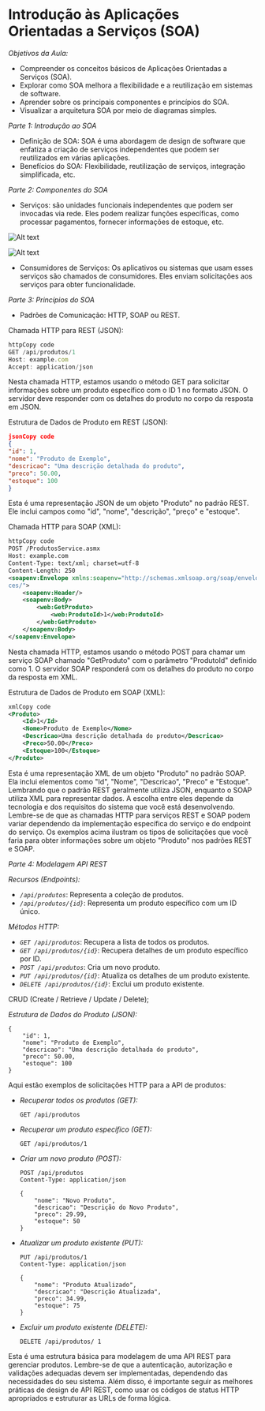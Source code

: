 # Introdução às Aplicações Orientadas a Serviços (SOA)

_Objetivos da Aula:_

-   Compreender os conceitos básicos de Aplicações Orientadas a Serviços (SOA).
-   Explorar como SOA melhora a flexibilidade e a reutilização em sistemas de software.
-   Aprender sobre os principais componentes e princípios do SOA.
-   Visualizar a arquitetura SOA por meio de diagramas simples.

_Parte 1: Introdução ao SOA_

-   Definição de SOA: SOA é uma abordagem de design de software que enfatiza a criação de serviços independentes que podem ser reutilizados em várias aplicações.
-   Benefícios do SOA: Flexibilidade, reutilização de serviços, integração simplificada, etc.

_Parte 2: Componentes do SOA_

-   Serviços: são unidades funcionais independentes que podem ser invocadas via rede. Eles podem realizar funções específicas, como processar pagamentos, fornecer informações de estoque, etc.

![Alt text](image.png)

![Alt text](image-1.png)

-   Consumidores de Serviços: Os aplicativos ou sistemas que usam esses serviços são chamados de consumidores. Eles enviam solicitações aos serviços para obter funcionalidade.

_Parte 3: Princípios do SOA_

-   Padrões de Comunicação: HTTP, SOAP ou REST.

Chamada HTTP para REST (JSON):

```javascript
httpCopy code
GET /api/produtos/1
Host: example.com
Accept: application/json
```

Nesta chamada HTTP, estamos usando o método GET para solicitar informações sobre um produto específico com o ID 1 no formato JSON. O servidor deve responder com os detalhes do produto no corpo da resposta em
JSON.

Estrutura de Dados de Produto em REST (JSON):

```json
jsonCopy code
{
"id": 1,
"nome": "Produto de Exemplo",
"descricao": "Uma descrição detalhada do produto",
"preco": 50.00,
"estoque": 100
}
```

Esta é uma representação JSON de um objeto "Produto" no padrão REST. Ele inclui campos como "id", "nome", "descrição", "preço" e "estoque".

Chamada HTTP para SOAP (XML):

```xml
httpCopy code
POST /ProdutosService.asmx
Host: example.com
Content-Type: text/xml; charset=utf-8
Content-Length: 250
<soapenv:Envelope xmlns:soapenv="http://schemas.xmlsoap.org/soap/envelope/" xmlns:web="http://www.example.com/webservi
ces/">
    <soapenv:Header/>
    <soapenv:Body>
        <web:GetProduto>
            <web:ProdutoId>1</web:ProdutoId>
        </web:GetProduto>
    </soapenv:Body>
</soapenv:Envelope>
```

Nesta chamada HTTP, estamos usando o método POST para chamar um serviço SOAP chamado "GetProduto" com o parâmetro "ProdutoId" definido como 1. O servidor SOAP responderá com os detalhes do produto no corpo
da resposta em XML.

Estrutura de Dados de Produto em SOAP (XML):

```xml
xmlCopy code
<Produto>
    <Id>1</Id>
    <Nome>Produto de Exemplo</Nome>
    <Descricao>Uma descrição detalhada do produto</Descricao>
    <Preco>50.00</Preco>
    <Estoque>100</Estoque>
</Produto>
```

Esta é uma representação XML de um objeto "Produto" no padrão SOAP. Ela inclui elementos como "Id", "Nome", "Descricao", "Preco" e "Estoque".
Lembrando que o padrão REST geralmente utiliza JSON, enquanto o SOAP utiliza XML para representar dados. A escolha entre eles depende da tecnologia e dos requisitos do sistema que você está desenvolvendo.
Lembre-se de que as chamadas HTTP para serviços REST e SOAP podem variar dependendo da implementação específica do serviço e do endpoint do serviço. Os exemplos acima ilustram os tipos de solicitações que você faria para obter informações sobre um objeto "Produto" nos padrões REST e SOAP.

_Parte 4: Modelagem API REST_

_Recursos (Endpoints):_

-   _`/api/produtos`_: Representa a coleção de produtos.
-   _`/api/produtos/{id}`_: Representa um produto específico com um ID único.

_Métodos HTTP:_

-   _`GET /api/produtos`_: Recupera a lista de todos os produtos.
-   _`GET /api/produtos/{id}`_: Recupera detalhes de um produto específico por ID.
-   _`POST /api/produtos`_: Cria um novo produto.
-   _`PUT /api/produtos/{id}`_: Atualiza os detalhes de um produto existente.
-   _`DELETE /api/produtos/{id}`_: Exclui um produto existente.

CRUD (Create / Retrieve / Update / Delete);

_Estrutura de Dados do Produto (JSON):_

```
{
    "id": 1,
    "nome": "Produto de Exemplo",
    "descricao": "Uma descrição detalhada do produto",
    "preco": 50.00,
    "estoque": 100
}
```

Aqui estão exemplos de solicitações HTTP para a API de produtos:

-   _Recuperar todos os produtos (GET):_
    ```
    GET /api/produtos
    ```
-   _Recuperar um produto específico (GET):_
    ```
    GET /api/produtos/1
    ```
-   _Criar um novo produto (POST):_

    ```
    POST /api/produtos
    Content-Type: application/json

    {
        "nome": "Novo Produto",
        "descricao": "Descrição do Novo Produto",
        "preco": 29.99,
        "estoque": 50
    }
    ```

-   _Atualizar um produto existente (PUT):_

    ```
    PUT /api/produtos/1
    Content-Type: application/json

    {
        "nome": "Produto Atualizado",
        "descricao": "Descrição Atualizada",
        "preco": 34.99,
        "estoque": 75
    }
    ```

-   _Excluir um produto existente (DELETE):_
    ```
    DELETE /api/produtos/ 1
    ```

Esta é uma estrutura básica para modelagem de uma API REST para gerenciar produtos. Lembre-se de que a autenticação, autorização e validações adequadas devem ser implementadas, dependendo das necessidades do seu sistema. Além disso, é importante seguir as melhores práticas de design de API REST, como usar os códigos de status HTTP apropriados e estruturar as URLs de forma lógica.
